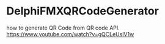 # DelphiFMXQRCodeGenerator
how to generate QR Code from QR code API. https://www.youtube.com/watch?v=gQCLeUslV1w
